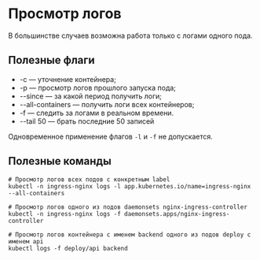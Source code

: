 # Просмотр логов
В большинстве случаев возможна работа только с логами одного пода.

## Полезные флаги 
- -c — уточнение контейнера;
- -p — просмотр логов прошлого запуска пода;
- --since — за какой период получить логи;
- --all-containers — получить логи всех контейнеров;
- -f — следить за логами в реальном времени.
- --tail 50  — брать последние 50 записей

Одновременное применение флагов `-l` и `-f` не допускается.

## Полезные команды
```shell script
# Просмотр логов всех подов с конкретным label 
kubectl -n ingress-nginx logs -l app.kubernetes.io/name=ingress-nginx --all-containers

# Просмотр логов одного из подов daemonsets nginx-ingress-controller
kubectl -n ingress-nginx logs -f daemonsets.apps/nginx-ingress-controller

# Просмотр логов контейнера с именем backend одного из подов deploy с именем api
kubectl logs -f deploy/api backend
```
